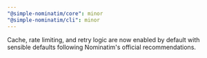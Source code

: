 ```yaml
---
"@simple-nominatim/core": minor
"@simple-nominatim/cli": minor
---
```


Cache, rate limiting, and retry logic are now enabled by default with sensible defaults following Nominatim's official recommendations.
